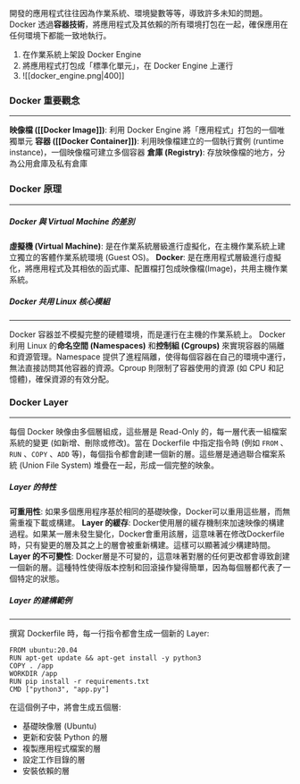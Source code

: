 
開發的應用程式往往因為作業系統、環境變數等等，導致許多未知的問題。Docker 透過**容器技術**，將應用程式及其依賴的所有環境打包在一起，確保應用在任何環境下都能一致地執行。
1. 在作業系統上架設 Docker Engine
2. 將應用程式打包成「標準化單元」，在 Docker Engine 上運行
3.  ![[docker_engine.png|400]]
### Docker 重要觀念
---
**映像檔 ([[Docker Image]])**: 利用 Docker Engine 將「應用程式」打包的一個唯獨單元
**容器 ([[Docker Container]])**: 利用映像檔建立的一個執行實例 (runtime instance)，一個映像檔可建立多個容器
**倉庫 (Registry)**: 存放映像檔的地方，分為公用倉庫及私有倉庫
### Docker 原理
---
##### Docker 與 Virtual Machine 的差別
**虛擬機 (Virtual Machine)**: 是在作業系統層級進行虛擬化，在主機作業系統上建立獨立的客體作業系統環境 (Guest OS)。
**Docker**: 是在應用程式層級進行虛擬化，將應用程式及其相依的函式庫、配置檔打包成映像檔(Image)，共用主機作業系統。
##### Docker 共用 Linux 核心模組
---
Docker 容器並不模擬完整的硬體環境，而是運行在主機的作業系統上。
Docker 利用 Linux 的**命名空間 (Namespaces)** 和**控制組 (Cgroups)** 來實現容器的隔離和資源管理。Namespace 提供了進程隔離，使得每個容器在自己的環境中運行，無法直接訪問其他容器的資源。Cproup 則限制了容器使用的資源 (如 CPU 和記憶體)，確保資源的有效分配。
### Docker Layer
---
每個 Docker 映像由多個層組成，這些層是 Read-Only 的，每一層代表一組檔案系統的變更 (如新增、刪除或修改)。當在 Dockerfile 中指定指令時 (例如 `FROM` 、`RUN` 、`COPY` 、`ADD` 等)，每個指令都會創建一個新的層。這些層是通過聯合檔案系統 (Union File System) 堆疊在一起，形成一個完整的映象。
##### Layer 的特性
**可重用性**: 如果多個應用程序基於相同的基礎映像，Docker可以重用這些層，而無需重複下載或構建。
**Layer 的緩存**: Docker使用層的緩存機制來加速映像的構建過程。如果某一層未發生變化，Docker會重用該層，這意味著在修改Dockerfile時，只有變更的層及其之上的層會被重新構建。這樣可以顯著減少構建時間。
**Layer 的不可變性**: Docker層是不可變的，這意味著對層的任何更改都會導致創建一個新的層。這種特性使得版本控制和回滾操作變得簡單，因為每個層都代表了一個特定的狀態。
##### Layer 的建構範例
---
撰寫 Dockerfile 時，每一行指令都會生成一個新的 Layer:
```
FROM ubuntu:20.04
RUN apt-get update && apt-get install -y python3
COPY . /app
WORKDIR /app
RUN pip install -r requirements.txt
CMD ["python3", "app.py"]
```
在這個例子中，將會生成五個層:
- 基礎映像層 (Ubuntu)
- 更新和安裝 Python 的層
- 複製應用程式檔案的層
- 設定工作目錄的層
- 安裝依賴的層
